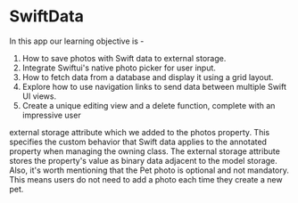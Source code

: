 # SwiftData

In this app our learning objective is - 


1. How to save photos with Swift data to external storage.
2. Integrate Swiftui's native photo picker for user input.
3. How to fetch data from a database and display it using a grid layout.
4. Explore how to use navigation links to send data between multiple Swift UI views.
5. Create a unique editing view and a delete function, complete with an impressive user


external storage attribute which we added to the photos property.
This specifies the custom behavior that Swift data applies to the annotated property when managing the
owning class.
The external storage attribute stores the property's value as binary data adjacent to the model storage.
Also, it's worth mentioning that the Pet photo is optional and not mandatory.
This means users do not need to add a photo each time they create a new pet.
